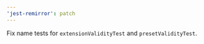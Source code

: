 ```yaml
---
'jest-remirror': patch
---
```


Fix name tests for `extensionValidityTest` and `presetValidityTest`.
